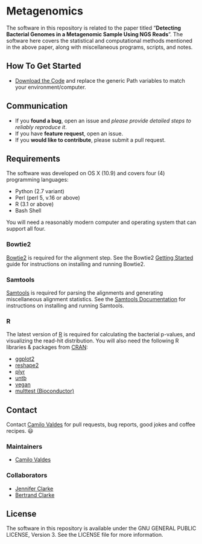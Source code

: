 Metagenomics
============

The software in this repository is related to the paper titled “**Detecting Bacterial Genomes in a Metagenomic Sample Using NGS Reads**”.  The software here covers the statistical and computational methods mentioned in the above paper, along with miscellaneous programs, scripts, and notes.

## How To Get Started

- [Download the Code](https://github.com/camilo-v/Metagenomics/archive/master.zip) and replace the generic Path variables to match your environment/computer.

## Communication

- If you **found a bug**, open an issue and _please provide detailed steps to reliably reproduce it_.
- If you have **feature request**, open an issue.
- If you **would like to contribute**, please submit a pull request.

## Requirements

The software was developed on OS X (10.9) and covers four (4) programming languages:

- Python (2.7 variant)
- Perl (perl 5, v.16 or above)
- R (3.1 or above)
- Bash Shell

You will need a reasonably modern computer and operating system that can support all four.

### Bowtie2

[Bowtie2](http://bowtie-bio.sourceforge.net/bowtie2/index.shtml) is required for the alignment step.  See the Bowtie2 [Getting Started](http://bowtie-bio.sourceforge.net/bowtie2/manual.shtml#getting-started-with-bowtie-2-lambda-phage-example) guide for instructions on installing and running Bowtie2.

### Samtools

[Samtools](http://www.htslib.org/) is required for parsing the alignments and generating miscellaneous alignment statistics.  See the [Samtools Documentation](http://www.htslib.org/doc/) for instructions on installing and running Samtools.

### R

The latest version of [R](http://www.r-project.org/) is required for calculating the bacterial p-values, and visualizing the read-hit distribution.  You will also need the following R libraries & packages from [CRAN](http://cran.r-project.org/):

- [ggplot2](http://ggplot2.org/)
- [reshape2](http://cran.r-project.org/web/packages/reshape2/index.html)
- [plyr](http://cran.r-project.org/web/packages/plyr/index.html)
- [untb](http://cran.r-project.org/web/packages/untb/index.html)
- [vegan](http://cran.r-project.org/web/packages/vegan/index.html)
- [multtest (Bioconductor)](http://www.bioconductor.org/packages/release/bioc/html/multtest.html)



## Contact

Contact [Camilo Valdes](mailto:cvaldes3@miami.edu) for pull requests, bug reports, good jokes and coffee recipes. :smiley:

### Maintainers

- [Camilo Valdes](mailto:cvaldes3@miami.edu)


### Collaborators

- [Jennifer Clarke](mailto:jclarke3@unl.edu)
- [Bertrand Clarke](mailto:bclarke3@unl.edu)


## License

The software in this repository is available under the GNU GENERAL PUBLIC LICENSE, Version 3.  See the LICENSE file for more information.
